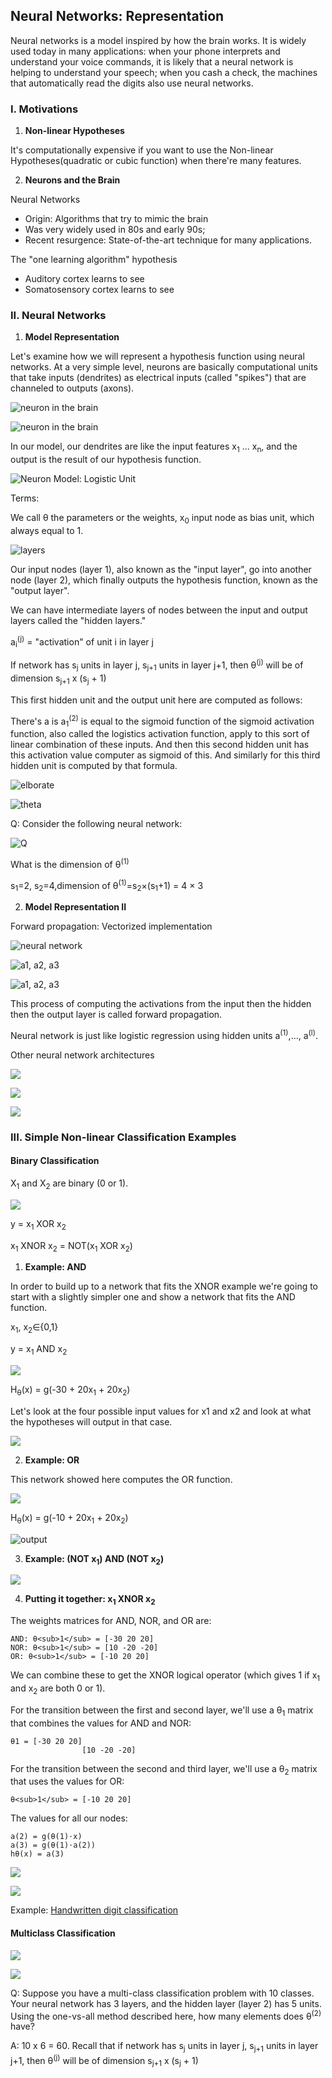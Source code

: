 ## Neural Networks: Representation

Neural networks is a model inspired by how the brain works. It is widely used today in many applications: when your phone interprets and understand your voice commands, it is likely that a neural network is helping to understand your speech; when you cash a check, the machines that automatically read the digits also use neural networks.

### I. Motivations

1. **Non-linear Hypotheses**

It's computationally expensive if you want to use the Non-linear Hypotheses(quadratic or cubic function) when there're many features.

2. **Neurons and the Brain**

Neural Networks

+ Origin: Algorithms that try to mimic the brain
+ Was very widely used in 80s and early 90s; 
+ Recent resurgence: State-of-the-art technique for many applications.

The "one learning algorithm" hypothesis

+ Auditory cortex learns to see
+ Somatosensory cortex learns to see

### II. Neural Networks

1. **Model Representation**

Let's examine how we will represent a hypothesis function using neural networks. At a very simple level, neurons are basically computational units that take inputs (dendrites) as electrical inputs (called "spikes") that are channeled to outputs (axons).

![neuron in the brain](https://d2jmvrsizmvf4x.cloudfront.net/gUTyOY9SJ2WX4BmLrSvF_the_neuron-14BBC6B30D64FABB7A6+%281%29.png)

![neuron in the brain](https://upload.wikimedia.org/wikipedia/commons/4/44/Neuron3.png)

In our model, our dendrites are like the input features x<sub>1</sub> ... x<sub>n</sub>, and the output is the result of our hypothesis function. 

![Neuron Model: Logistic Unit](http://img.blog.csdn.net/20160312223541214)

Terms:

We call θ the parameters or the weights, x<sub>0</sub> input node as bias unit, which always equal to 1.

![layers](http://img.blog.csdn.net/20160312223725767)

Our input nodes (layer 1), also known as the "input layer", go into another node (layer 2), which finally outputs the hypothesis function, known as the "output layer".

We can have intermediate layers of nodes between the input and output layers called the "hidden layers."

a<sub>i</sub><sup>(j)</sup> = "activation" of unit i in layer j

If network has s<sub>j</sub> units in layer j, s<sub>j+1</sub> units in layer j+1, then θ<sup>(j)</sup> will be of dimension s<sub>j+1</sub> x (s<sub>j</sub> + 1)

This first hidden unit and the output unit here are computed as follows:

There's a is a<sub>1</sub><sup>(2)</sup> is equal to the sigmoid function of the sigmoid activation function, also called the logistics activation function, apply to this sort of linear combination of these inputs. And then this second hidden unit has this activation value computer as sigmoid of this. And similarly for this third hidden unit is computed by that formula.

![elborate](http://img.blog.csdn.net/20160312224012891)

![theta](http://img.blog.csdn.net/20160312224116595)

Q: Consider the following neural network:

![Q](http://spark-public.s3.amazonaws.com/ml/images/8.3-quiz-1-q.png)

What is the dimension of θ<sup>(1)</sup>

s<sub>1</sub>=2, s<sub>2</sub>=4,dimension of θ<sup>(1)</sup>=s<sub>2</sub>×(s<sub>1</sub>+1) = 4 × 3

2. **Model Representation II**

Forward propagation: Vectorized implementation 

![neural network](http://img.blog.csdn.net/20160313083341366)

![a1, a2, a3](http://img.blog.csdn.net/20160313083353726)

![a1, a2, a3](http://img.blog.csdn.net/20160313083540034)

This process of computing the activations from the input then the hidden then the output layer is called forward propagation.

Neural network is just like logistic regression using hidden units a<sup>(1)</sup>,..., a<sup>(l)</sup>.

Other neural network architectures

![](https://cv-tricks.com/wp-content/uploads/2018/09/Neural-Network-Architecures.jpg)

![](http://neuralnetworksanddeeplearning.com/images/tikz11.png)

![](https://upload.wikimedia.org/wikipedia/commons/3/30/Multilayer_Neural_Network.png)

### III. Simple Non-linear Classification Examples

#### Binary Classification

X<sub>1</sub> and X<sub>2</sub> are binary (0 or 1).

![](http://img.blog.csdn.net/20160313092435809)

y = x<sub>1</sub> XOR x<sub>2</sub>

x<sub>1</sub> XNOR x<sub>2</sub> = NOT(x<sub>1</sub> XOR x<sub>2</sub>)

1. **Example: AND**

In order to build up to a network that fits the XNOR example we're going to start with a slightly simpler one and show a network that fits the AND function.

x<sub>1</sub>, x<sub>2</sub>∈{0,1}

y = x<sub>1</sub> AND x<sub>2</sub>

![](http://img.blog.csdn.net/20160313092545684)

H<sub>θ</sub>(x) = g(-30 + 20x<sub>1</sub> + 20x<sub>2</sub>)

Let's look at the four possible input values for x1 and x2 and look at what the hypotheses will output in that case.

![](http://img.blog.csdn.net/20160313092714107)

2. **Example: OR**

This network showed here computes the OR function.

![](http://img.blog.csdn.net/20160313092758461)

H<sub>θ</sub>(x) = g(-10 + 20x<sub>1</sub> + 20x<sub>2</sub>)

![output](http://img.blog.csdn.net/20160313092826638)

3. **Example: (NOT x<sub>1</sub>) AND (NOT x<sub>2</sub>)**

![](http://spark-public.s3.amazonaws.com/ml/images/8.6-quiz-1-option1.png)

4. **Putting it together: x<sub>1</sub> XNOR x<sub>2</sub>**

The weights matrices for AND, NOR, and OR are:

```
AND: θ<sub>1</sub> = [-30 20 20]
NOR: θ<sub>1</sub> = [10 -20 -20]
OR: θ<sub>1</sub> = [-10 20 20]
```

We can combine these to get the XNOR logical operator (which gives 1 if x<sub>1</sub> and x<sub>2</sub> are both 0 or 1).

For the transition between the first and second layer, we'll use a θ<sub>1</sub> matrix that combines the values for AND and NOR:

```
θ1 = [-30 20 20]
				[10 -20 -20]
```

For the transition between the second and third layer, we'll use a θ<sub>2</sub> matrix that uses the values for OR:

```
θ<sub>1</sub> = [-10 20 20]
```

The values for all our nodes:

```
a(2) = g(θ(1)⋅x)
a(3) = g(θ(1)⋅a(2))
hθ(x) = a(3)
```

![](http://img.blog.csdn.net/20160313093144562)

![](http://img.blog.csdn.net/20160313093320499)

Example: [Handwritten digit classification](https://youtu.be/yxuRnBEczUU)

#### Multiclass Classification

![](http://img.blog.csdn.net/20160313190410588)

![](http://img.blog.csdn.net/20160313190421807)

Q: Suppose you have a multi-class classification problem with 10 classes. Your neural network has 3 layers, and the hidden layer (layer 2) has 5 units. Using the one-vs-all method described here, how many elements does θ<sup>(2)</sup> have?

A: 10 x 6 = 60. Recall that if network has s<sub>j</sub> units in layer j, s<sub>j+1</sub> units in layer j+1, then θ<sup>(j)</sup> will be of dimension s<sub>j+1</sub> x (s<sub>j</sub> + 1)
